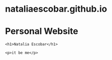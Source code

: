 # nataliaescobar.github.io
# Personal Website
<!DOCTYPE HTML>
<html>
  <head>
    <meta charset = "utf-8">
    <title>Natalia Escobar's website</title>
  </head>
  <body>

    <h1>Natalia Escobar</h1>

    <p>it be me</p>
  </body>
</html>
